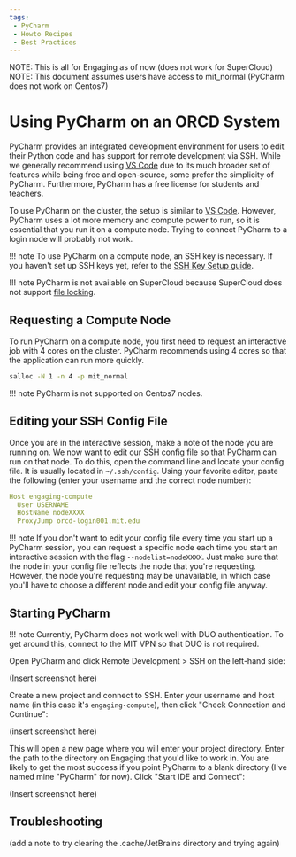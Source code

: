```yaml
---
tags:
 - PyCharm
 - Howto Recipes
 - Best Practices
---
```


NOTE: This is all for Engaging as of now (does not work for SuperCloud)
NOTE: This document assumes users have access to mit_normal (PyCharm does not work on Centos7)

# Using PyCharm on an ORCD System

PyCharm provides an integrated development environment for users to edit their
Python code and has support for remote development via SSH. While we generally
recommend using [VS Code](vscode.md) due to its much broader set of features
while being free and open-source, some prefer the simplicity of PyCharm.
Furthermore, PyCharm has a free license for students and teachers.

To use PyCharm on the cluster, the setup is similar to [VS Code](vscode.md).
However, PyCharm uses a lot more memory and compute power to run, so it is
essential that you run it on a compute node. Trying to connect PyCharm to a
login node will probably not work.

!!! note
    To use PyCharm on a compute node, an SSH key is necessary. If you haven't
    set up SSH keys yet, refer to the
    [SSH Key Setup guide](../accessing-orcd/ssh-setup.md).

!!! note
    PyCharm is not available on SuperCloud because SuperCloud does not support
    [file locking](https://mit-supercloud.github.io/supercloud-docs/file-locking/).

## Requesting a Compute Node

To run PyCharm on a compute node, you first need to request an interactive job
with 4 cores on the cluster. PyCharm recommends using 4 cores so that the
application can run more quickly.

```bash
salloc -N 1 -n 4 -p mit_normal
```

!!! note
    PyCharm is not supported on Centos7 nodes.

## Editing your SSH Config File

Once you are in the interactive session, make a note of the node you are running
on. We now want to edit our SSH config file so that PyCharm can run on that
node. To do this, open the command line and locate your config file. It is
usually located in `~/.ssh/config`. Using your favorite editor, paste the
following (enter your username and the correct node number):

```yaml title="config"
Host engaging-compute
  User USERNAME
  HostName nodeXXXX
  ProxyJump orcd-login001.mit.edu
```

!!! note
    If you don't want to edit your config file every time you start up a PyCharm
    session, you can request a specific node each time you start an interactive
    session with the flag `--nodelist=nodeXXXX`. Just make sure that the node
    in your config file reflects the node that you're requesting. However, the
    node you're requesting may be unavailable, in which case you'll have to
    choose a different node and edit your config file anyway.

## Starting PyCharm

!!! note
    Currently, PyCharm does not work well with DUO authentication. To get around
    this, connect to the MIT VPN so that DUO is not required.

Open PyCharm and click Remote Development > SSH on the left-hand side:

(Insert screenshot here)

Create a new project and connect to SSH. Enter your username and host name (in
this case it's `engaging-compute`), then click "Check Connection and Continue":

(insert screenshot here)

This will open a new page where you will enter your project directory. Enter
the path to the directory on Engaging that you'd like to work in. You are likely
to get the most success if you point PyCharm to a blank directory (I've named
mine "PyCharm" for now). Click "Start IDE and Connect":

(Insert screenshot here)

## Troubleshooting

(add a note to try clearing the .cache/JetBrains directory and trying again)
